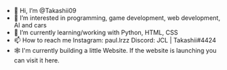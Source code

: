 - 👋 Hi, I’m @Takashii09
- 👀 I’m interested in programming, game development, web development, AI and cars
- 🌱 I’m currently learning/working with Python, HTML, CSS
- 📫 How to reach me Instagram: paul.lrzz
                     Discord: JCL | Takashii#4424
- 🕸️ I'm currently building a little Website. If the website is launching you can visit it here.
<!---
Takashii09/Takashii09 is a ✨ special ✨ repository because its `README.md` (this file) appears on your GitHub profile.
You can click the Preview link to take a look at your changes.
--->
